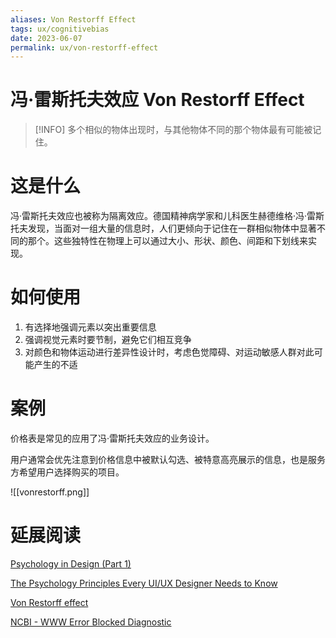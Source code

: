```yaml
---
aliases: Von Restorff Effect
tags: ux/cognitivebias
date: 2023-06-07
permalink: ux/von-restorff-effect
---
```

# 冯·雷斯托夫效应 Von Restorff Effect

> [!INFO] 多个相似的物体出现时，与其他物体不同的那个物体最有可能被记住。

# 这是什么

冯·雷斯托夫效应也被称为隔离效应。德国精神病学家和儿科医生赫德维格·冯·雷斯托夫发现，当面对一组大量的信息时，人们更倾向于记住在一群相似物体中显著不同的那个。这些独特性在物理上可以通过大小、形状、颜色、间距和下划线来实现。

# 如何使用

1. 有选择地强调元素以突出重要信息  
2. 强调视觉元素时要节制，避免它们相互竞争  
3. 对颜色和物体运动进行差异性设计时，考虑色觉障碍、对运动敏感人群对此可能产生的不适

# 案例

价格表是常见的应用了冯·雷斯托夫效应的业务设计。  

用户通常会优先注意到价格信息中被默认勾选、被特意高亮展示的信息，也是服务方希望用户选择购买的项目。

![[vonrestorff.png]]

# 延展阅读

[Psychology in Design (Part 1)](https://blog.prototypr.io/psychology-in-design-part-1-cdc63229cbe4)

[The Psychology Principles Every UI/UX Designer Needs to Know](https://blog.marvelapp.com/psychology-principles-every-uiux-designer-needs-know/)

[Von Restorff effect](https://en.wikipedia.org/wiki/Von_Restorff_effect)

[NCBI - WWW Error Blocked Diagnostic](https://www.ncbi.nlm.nih.gov/pmc/articles/PMC4141622/)